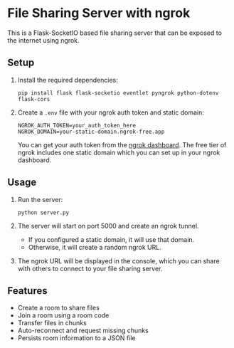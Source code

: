# File Sharing Server with ngrok

This is a Flask-SocketIO based file sharing server that can be exposed to the internet using ngrok.

## Setup

1. Install the required dependencies:
   ```
   pip install flask flask-socketio eventlet pyngrok python-dotenv flask-cors
   ```

2. Create a `.env` file with your ngrok auth token and static domain:
   ```
   NGROK_AUTH_TOKEN=your_auth_token_here
   NGROK_DOMAIN=your-static-domain.ngrok-free.app
   ```

   You can get your auth token from the [ngrok dashboard](https://dashboard.ngrok.com/auth/your-authtoken).
   The free tier of ngrok includes one static domain which you can set up in your ngrok dashboard.

## Usage

1. Run the server:
   ```
   python server.py
   ```

2. The server will start on port 5000 and create an ngrok tunnel.
   - If you configured a static domain, it will use that domain.
   - Otherwise, it will create a random ngrok URL.

3. The ngrok URL will be displayed in the console, which you can share with others to connect to your file sharing server.

## Features

- Create a room to share files
- Join a room using a room code
- Transfer files in chunks
- Auto-reconnect and request missing chunks
- Persists room information to a JSON file 